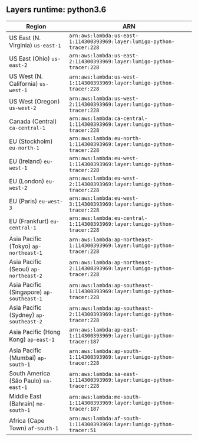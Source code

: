Layers runtime: python3.6
----
| Region | ARN |
| --- | --- |
|US East (N. Virginia)  `us-east-1`|`arn:aws:lambda:us-east-1:114300393969:layer:lumigo-python-tracer:228`|
|US East (Ohio)  `us-east-2`|`arn:aws:lambda:us-east-2:114300393969:layer:lumigo-python-tracer:228`|
|US West (N. California)  `us-west-1`|`arn:aws:lambda:us-west-1:114300393969:layer:lumigo-python-tracer:228`|
|US West (Oregon)  `us-west-2`|`arn:aws:lambda:us-west-2:114300393969:layer:lumigo-python-tracer:228`|
|Canada (Central)  `ca-central-1`|`arn:aws:lambda:ca-central-1:114300393969:layer:lumigo-python-tracer:228`|
|EU (Stockholm)  `eu-north-1`|`arn:aws:lambda:eu-north-1:114300393969:layer:lumigo-python-tracer:228`|
|EU (Ireland)  `eu-west-1`|`arn:aws:lambda:eu-west-1:114300393969:layer:lumigo-python-tracer:228`|
|EU (London)  `eu-west-2`|`arn:aws:lambda:eu-west-2:114300393969:layer:lumigo-python-tracer:228`|
|EU (Paris)  `eu-west-3`|`arn:aws:lambda:eu-west-3:114300393969:layer:lumigo-python-tracer:228`|
|EU (Frankfurt)  `eu-central-1`|`arn:aws:lambda:eu-central-1:114300393969:layer:lumigo-python-tracer:228`|
|Asia Pacific (Tokyo)  `ap-northeast-1`|`arn:aws:lambda:ap-northeast-1:114300393969:layer:lumigo-python-tracer:228`|
|Asia Pacific (Seoul)  `ap-northeast-2`|`arn:aws:lambda:ap-northeast-2:114300393969:layer:lumigo-python-tracer:228`|
|Asia Pacific (Singapore)  `ap-southeast-1`|`arn:aws:lambda:ap-southeast-1:114300393969:layer:lumigo-python-tracer:228`|
|Asia Pacific (Sydney)  `ap-southeast-2`|`arn:aws:lambda:ap-southeast-2:114300393969:layer:lumigo-python-tracer:228`|
|Asia Pacific (Hong Kong)  `ap-east-1`|`arn:aws:lambda:ap-east-1:114300393969:layer:lumigo-python-tracer:187`|
|Asia Pacific (Mumbai)  `ap-south-1`|`arn:aws:lambda:ap-south-1:114300393969:layer:lumigo-python-tracer:228`|
|South America (São Paulo)  `sa-east-1`|`arn:aws:lambda:sa-east-1:114300393969:layer:lumigo-python-tracer:228`|
|Middle East (Bahrain)  `me-south-1`|`arn:aws:lambda:me-south-1:114300393969:layer:lumigo-python-tracer:187`|
|Africa (Cape Town)  `af-south-1`|`arn:aws:lambda:af-south-1:114300393969:layer:lumigo-python-tracer:51`|
